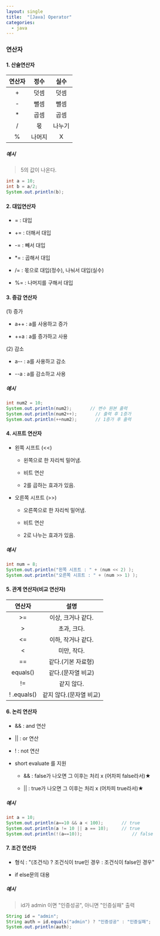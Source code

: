 ```yaml
---
layout: single
title:  "[Java] Operator"
categories:
  - java
---
```



### 연산자 


#### 1. 산술연산자

|연산자|정수|실수|
|:---:|:---:|:---:|
| + |덧셈|덧셈|
| - |뺄셈|뺄셈|
| * |곱셈|곱셈|
| / |몫|나누기|
| % |나머지|X|

##### 예시

> 5의 값이 나온다.

```java
int a = 10;
int b = a/2;
System.out.println(b);
```
 

#### 2. 대입연산자

- =  : 대입

- += : 더해서 대입

- -= : 빼서 대입

-	\*= : 곱해서 대입

- /= : 몫으로 대입(정수), 나눠서 대입(실수)

- %= : 나머지를 구해서 대입


#### 3. 증감 연산자

(1) 증가

  - a++ : a를 사용하고 증가

  - ++a : a를 증가하고 사용

(2) 감소

  - a-- : a를 사용하고 감소

  - --a : a를 감소하고 사용


##### 예시

```java
int num2 = 10;
System.out.println(num2);	    // 변수 원본 출력
System.out.println(num2++);       // 출력 후 1증가
System.out.println(++num2);       // 1증가 후 출력
```

#### 4. 시프트 연산자

- 왼쪽 시프트 (<<)

  - 왼쪽으로 한 자리씩 밀어냄.
  
  - 비트 연산
  
  - 2를 곱하는 효과가 있음.

- 오른쪽 시프트 (>>)

  - 오른쪽으로 한 자리씩 밀어냄.
  
  - 비트 연산
  
  - 2로 나누는 효과가 있음.

##### 예시

```java
int num = 8;
System.out.println("왼쪽 시프트 : " + (num << 2) );
System.out.println("오른쪽 시프트 : " + (num >> 1) );
```

#### 5. 관계 연산자(비교 연산자)

|연산자|설명|
|:---:|:---:|
| >= |이상, 크거나 같다.|
| > |초과, 크다.|
| <= |이하, 작거나 같다.|
| < |미만, 작다.|
| == |같다.(기본 자료형)|
| equals() |같다.(문자열 비교)|
| != |같지 않다.|
| ! .equals() |같지 않다.(문자열 비교)|


#### 6. 논리 연산자

- && : and 연산  

- \|\| : or 연산

- ! : not 연산

- short evaluate 를 지원

  - && : false가 나오면 그 이후는 처리 x (어차피 false라서)★

  - \|\| : true가 나오면 그 이후는 처리 x (어차피 true라서)★

##### 예시

```java
int a = 10;
System.out.println(a==10 && a < 100);		// true
System.out.println(a != 10 || a == 10);		// true
System.out.println(!(a==10));	            	// false
```

#### 7. 조건 연산자
 
- 형식 : "(조건식) ? 조건식이 true인 경우 : 조건식이 false인 경우"

- if else문의 대용

##### 예시

> id가 admin 이면 "인증성공", 아니면 "인증실패" 출력

```java
String id = "admin";
String auth = id.equals("admin") ? "인증성공" : "인증실패";
System.out.println(auth);
```
